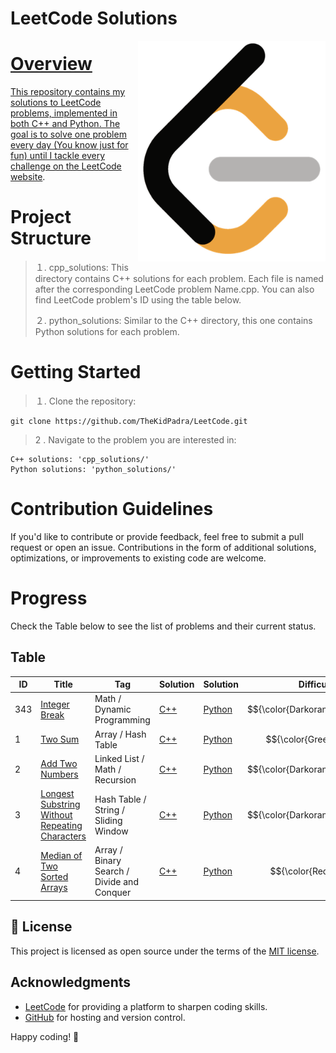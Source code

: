 # LeetCode Solutions
<a href="https://leetcode.com/"><img align="right" width="300" src="https://github.com/TheKidPadra/TheKidPadra/blob/main/socials/LeetCode.png" /></p>

# Overview
This repository contains my solutions to LeetCode problems, implemented in both C++ and Python. The goal is to solve one problem every day (You know just for fun) until I tackle every challenge on the [LeetCode website](https://leetcode.com/problemset/all/).

# Project Structure
>１. cpp_solutions: This directory contains C++ solutions for each problem. Each file is named after the corresponding LeetCode problem Name.cpp. You can also find LeetCode problem's ID using the table below.
>
>２. python_solutions: Similar to the C++ directory, this one contains Python solutions for each problem.

# Getting Started 

>１. Clone the repository:

    git clone https://github.com/TheKidPadra/LeetCode.git

>2 . Navigate to the problem you are interested in:

    C++ solutions: 'cpp_solutions/'
    Python solutions: 'python_solutions/'

# Contribution Guidelines

If you'd like to contribute or provide feedback, feel free to submit a pull request or open an issue. Contributions in the form of additional solutions, optimizations, or improvements to existing code are welcome.

# Progress
Check the Table below to see the list of problems and their current status.
## Table
|  ID  |      Title      | Tag  |     Solution    |     Solution    |    Difficulty   |
|------|---------------- | -----| --------------- | --------------- | --------------- |
|  343  | [Integer Break](https://leetcode.com/problems/integer-break/) | Math / Dynamic Programming | [C++](https://github.com/TheKidPadra/LeetCode/blob/main/cpp_solutions/Integer_Break.cpp) | [Python](https://github.com/TheKidPadra/LeetCode/blob/main/python_solutions/Integer_Break.py) | $${\color{Darkorange}Medium}$$ |
|  1  | [Two Sum](https://leetcode.com/problems/two-sum) | Array / Hash Table | [C++](https://github.com/TheKidPadra/LeetCode/blob/main/cpp_solutions/TwoSum.cpp) | [Python](https://github.com/TheKidPadra/LeetCode/blob/main/python_solutions/TwoSum.py) | $${\color{Green}Easy}$$ |
|  2  | [Add Two Numbers](https://leetcode.com/problems/add-two-numbers/) | Linked List / Math / Recursion | [C++](https://github.com/TheKidPadra/LeetCode/blob/main/cpp_solutions/AddTwoNumbers.cpp) | [Python]() | $${\color{Darkorange}Medium}$$ |
|  3  | [Longest Substring Without Repeating Characters](https://leetcode.com/problems/longest-substring-without-repeating-characters) | Hash Table / String / Sliding Window | [C++]() | [Python]() | $${\color{Darkorange}Medium}$$ |
|  4  | [Median of Two Sorted Arrays](https://leetcode.com/problems/median-of-two-sorted-arrays) | Array / Binary Search / Divide and Conquer | [C++]() | [Python]() | $${\color{Red}Hard}$$ |

## 📝 License
This project is licensed as open source under the terms of the [MIT license](https://opensource.org/licenses/MIT).

## Acknowledgments
- [LeetCode](https://leetcode.com/) for providing a platform to sharpen coding skills.
- [GitHub](https://github.com/) for hosting and version control.

Happy coding! 🚀


